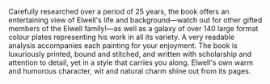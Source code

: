 Carefully researched over a period of 25 years, the book offers an entertaining view of Elwell's life and background—watch out for other gifted members of the Elwell family!—as well as a galaxy of over 140 large­ format colour plates representing his work in all its variety. A very readable analysis accompanies each painting for your enjoyment. The book is luxuriously printed, bound and stitched, and written with scholarship and attention to detail, yet in a style that carries you along. Elwell's own warm and humorous character, wit and natural charm shine out from its pages.